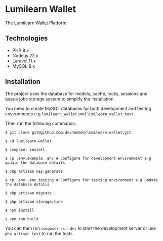 # Lumilearn Wallet

The Lumilearn Wallet Platform.

## Technologies

- PHP 8.x
- Node.js 22.x
- Laravel 11.x
- MySQL 8.x

## Installation

The project uses the database for models, cache, locks, sessions and queue jobs storage system to simplify the installation.

You need to create MySQL databases for both development and testing environments e.g `lumilearn_wallet` and `lumilearn_wallet_test`.

Then run the following commands:

```shell
$ git clone git@github.com:devhammed/lumilearn-wallet.git

$ cd lumilearn-wallet

$ composer install

$ cp .env.example .env # Configure for development environment e.g update the database details

$ php artisan key:generate

$ cp .env .env.testing # Configure for testing environment e.g update the database details

$ php artisan migrate

$ php artisan storage:link

$ npm install

$ npm run build
```

You can then run `composer run dev` to start the development server or use `php artisan test` to run the tests.
